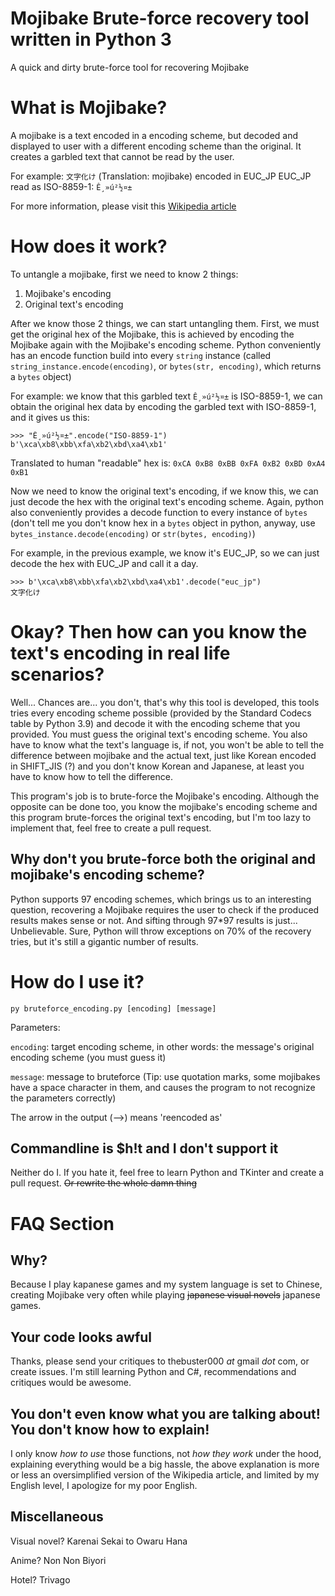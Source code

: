 # Mojibake Brute-force recovery tool written in Python 3
A quick and dirty brute-force tool for recovering Mojibake

# What is Mojibake?

A mojibake is a text encoded in a encoding scheme, but decoded and displayed to user with a different encoding scheme than the original.
It creates a garbled text that cannot be read by the user.

For example:
`文字化け` (Translation: mojibake) encoded in EUC_JP
EUC_JP read as ISO-8859-1: `Ê¸»ú²½¤±`

For more information, please visit this [Wikipedia article](https://en.wikipedia.org/wiki/Mojibake)

# How does it work?

To untangle a mojibake, first we need to know 2 things:

1. Mojibake's encoding
2. Original text's encoding

After we know those 2 things, we can start untangling them. First, we must get the original hex of the Mojibake, this is achieved by encoding the Mojibake again with the Mojibake's encoding scheme. Python conveniently has an encode function build into every `string` instance (called `string_instance.encode(encoding)`, or `bytes(str, encoding)`, which returns a `bytes` object)

For example: we know that this garbled text `Ê¸»ú²½¤±` is ISO-8859-1, we can obtain the original hex data by encoding the garbled text with ISO-8859-1, and it gives us this:

```
>>> "Ê¸»ú²½¤±".encode("ISO-8859-1")
b'\xca\xb8\xbb\xfa\xb2\xbd\xa4\xb1'
```

Translated to human "readable" hex is: `0xCA 0xB8 0xBB 0xFA 0xB2 0xBD 0xA4 0xB1`

Now we need to know the original text's encoding, if we know this, we can just decode the hex with the original text's encoding scheme. Again, python also conveniently provides a decode function to every instance of `bytes` (don't tell me you don't know hex in a `bytes` object in python, anyway, use `bytes_instance.decode(encoding)` or `str(bytes, encoding)`)

For example, in the previous example, we know it's EUC_JP, so we can just decode the hex with EUC_JP and call it a day.

```
>>> b'\xca\xb8\xbb\xfa\xb2\xbd\xa4\xb1'.decode("euc_jp")
文字化け
```

# Okay? Then how can you know the text's encoding in real life scenarios?

Well... Chances are... you don't, that's why this tool is developed, this tools tries every encoding scheme possible (provided by the Standard Codecs table by Python 3.9) and decode it with the encoding scheme that you provided. You must guess the original text's encoding scheme. You also have to know what the text's language is, if not, you won't be able to tell the difference between mojibake and the actual text, just like Korean encoded in SHIFT_JIS (?) and you don't know Korean and Japanese, at least you have to know how to tell the difference.

This program's job is to brute-force the Mojibake's encoding. Although the opposite can be done too, you know the mojibake's encoding scheme and this program brute-forces the original text's encoding, but I'm too lazy to implement that, feel free to create a pull request.

## Why don't you brute-force both the original and mojibake's encoding scheme?
Python supports 97 encoding schemes, which brings us to an interesting question, recovering a Mojibake requires the user to check if the produced results makes sense or not. And sifting through 97*97 results is just... Unbelievable. Sure, Python will throw exceptions on 70% of the recovery tries, but it's still a gigantic number of results.

# How do I use it?

`py bruteforce_encoding.py [encoding] [message]`

Parameters:

`encoding`: target encoding scheme, in other words: the message's original encoding scheme (you must guess it)

`message`: message to bruteforce (Tip: use quotation marks, some mojibakes have a space character in them, and causes the program to not recognize the parameters correctly)

The arrow in the output (-->) means 'reencoded as'

## Commandline is $h!t and I don't support it

Neither do I. If you hate it, feel free to learn Python and TKinter and create a pull request. ~~Or rewrite the whole damn thing~~

# FAQ Section
## Why?
Because I play kapanese games and my system language is set to Chinese, creating Mojibake very often while playing ~~japanese visual novels~~ japanese games.
## Your code looks awful
Thanks, please send your critiques to thebuster000 *at* gmail *dot* com, or create issues. I'm still learning Python and C#, recommendations and critiques would be awesome.
## You don't even know what you are talking about! You don't know how to explain!
I only know *how to use* those functions, not *how they work* under the hood, explaining everything would be a big hassle, the above explanation is more or less an oversimplified version of the Wikipedia article, and limited by my English level, I apologize for my poor English.
## Miscellaneous
Visual novel? Karenai Sekai to Owaru Hana

Anime? Non Non Biyori

Hotel? Trivago
